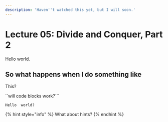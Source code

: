 ```yaml
---
description: 'Haven''t watched this yet, but I will soon.'
---
```


# Lecture 05: Divide and Conquer, Part 2

Hello world.

## So what happens when I do something like

This?

``will code blocks work?```

```text
Hello  world?
```

{% hint style="info" %}
What about hints?
{% endhint %}



